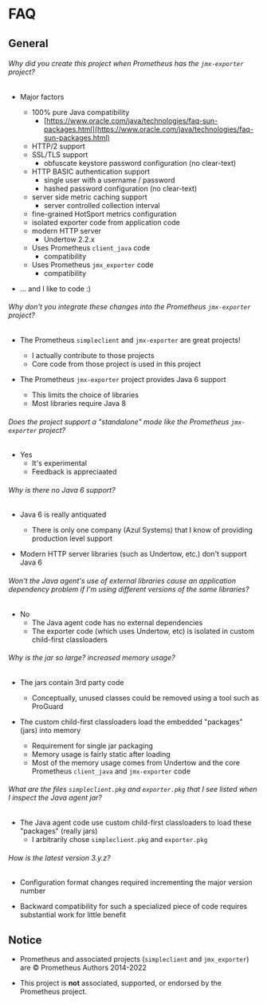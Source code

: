 # FAQ

<!-- ======================================================================= -->
## General
<!-- ======================================================================= -->

###### Why did you create this project when Prometheus has the `jmx-exporter` project?

- Major factors
  - 100% pure Java compatibility
    - [https://www.oracle.com/java/technologies/faq-sun-packages.html](https://www.oracle.com/java/technologies/faq-sun-packages.html)
  - HTTP/2 support
  - SSL/TLS support
    - obfuscate keystore password configuration (no clear-text)
  - HTTP BASIC authentication support
    - single user with a username / password
    - hashed password configuration (no clear-text)
  - server side metric caching support
    - server controlled collection interval
  - fine-grained HotSport metrics configuration
  - isolated exporter code from application code
  - modern HTTP server
    - Undertow 2.2.x
  - Uses Prometheus `client_java` code
    - compatibility
  - Uses Prometheus `jmx_exporter` code
    - compatibility


- ... and I like to code :)

###### Why don't you integrate these changes into the Prometheus `jmx-exporter` project?

- The Prometheus `simpleclient` and `jmx-exporter` are great projects!
  - I actually contribute to those projects
  - Core code from those project is used in this project 


- The Prometheus `jmx-exporter` project provides Java 6 support
  - This limits the choice of libraries
  - Most libraries require Java 8

###### Does the project support a "standalone" mode like the Prometheus `jmx-exporter` project?

- Yes
  - It's experimental
  - Feedback is appreciaated


###### Why is there no Java 6 support?

- Java 6 is really antiquated
  - There is only one company (Azul Systems) that I know of providing production level support


- Modern HTTP server libraries (such as Undertow, etc.) don't support Java 6

###### Won't the Java agent's use of external libraries cause an application dependency problem if I'm using different versions of the same libraries?

- No
  - The Java agent code has no external dependencies
  - The exporter code (which uses Undertow, etc) is isolated in custom child-first classloaders

###### Why is the jar so large? increased memory usage?

- The jars contain 3rd party code
  - Conceptually, unused classes could be removed using a tool such as ProGuard

- The custom child-first classloaders load the embedded "packages" (jars) into memory
  - Requirement for single jar packaging
  - Memory usage is fairly static after loading
  - Most of the memory usage comes from Undertow and the core Prometheus `client_java` and `jmx-exporter` code

###### What are the files `simpleclient.pkg` and `exporter.pkg` that I see listed when I inspect the Java agent jar?

- The Java agent code use custom child-first classloaders to load these "packages" (really jars)
  - I arbitrarily chose `simpleclient.pkg` and `exporter.pkg`

###### How is the latest version 3.y.z?

- Configuration format changes required incrementing the major version number


- Backward compatibility for such a specialized piece of code requires substantial work for little benefit

## Notice

- Prometheus and associated projects (`simpleclient` and `jmx_exporter`) are © Prometheus Authors 2014-2022

- This project is __not__ associated, supported, or endorsed by the Prometheus project.
